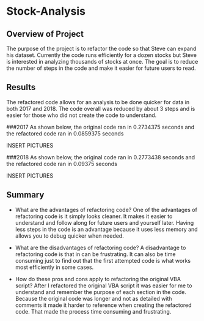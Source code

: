 # Stock-Analysis

## Overview of Project
The purpose of the project is to refactor the code so that Steve can expand his dataset. Currently the code runs efficiently for a dozen stocks but Steve is interested in analyzing thousands of stocks at once. The goal is to reduce the number of steps in the code and make it easier for future users to read.

## Results
The refactored code allows for an analysis to be done quicker for data in both 2017 and 2018. The code overall was reduced by about 3 steps and is easier for those who did not create the code to understand. 

###2017
As shown below, the original code ran in 0.2734375 seconds and the refactored code ran in 0.0859375 seconds

INSERT PICTURES

###2018
As shown below, the original code ran in 0.2773438 seconds and the refactored code ran in 0.09375 seconds

INSERT PICTURES

## Summary

- What are the advantages of refactoring code?
One of the advantages of refactoring code is it simply looks cleaner. It makes it easier to understand and follow along for future users and yourself later. Having less steps in the code is an advantage because it uses less memory and allows you to debug quicker when needed.  

- What are the disadvantages of refactoring code?
A disadvantage to refactoring code is that in can be frustrating. It can also be time consuming just to find out that the first attempted code is what works most efficiently in some cases. 

- How do these pros and cons apply to refactoring the original VBA script?
After I refactored the original VBA script it was easier for me to understand and remember the purpose of each section in the code. Because the original code was longer and not as detailed with comments it made it harder to reference when creating the refactored code. That made the process time consuming and frustrating.  
